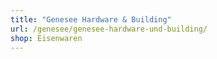 ```yaml
---
title: "Genesee Hardware & Building"
url: /genesee/genesee-hardware-und-building/
shop: Eisenwaren
---
```

